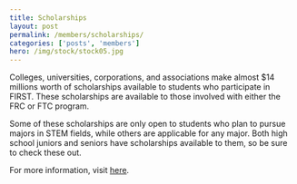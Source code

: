 ```yaml
---
title: Scholarships
layout: post
permalink: /members/scholarships/
categories: ['posts', 'members']
hero: /img/stock/stock05.jpg
---
```


Colleges, universities, corporations, and associations make almost $14 millions
worth of scholarships available to students who participate in FIRST. These
scholarships are available to those involved with either the FRC or FTC program.

Some of these scholarships are only open to students who plan to pursue majors
in STEM fields, while others are applicable for any major. Both high school
juniors and seniors have scholarships available to them, so be sure to check
these out.

For more information, visit
[here](http://www.usfirst.org/scholarshipsearch.aspx).
